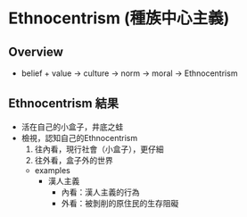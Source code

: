 # Ethnocentrism (種族中心主義)

## Overview
* belief + value -> culture -> norm -> moral -> Ethnocentrism

## Ethnocentrism 結果
* 活在自己的小盒子，井底之蛙
* 檢視，認知自己的Ethnocentrism
    1. 往內看，現行社會（小盒子），更仔細
    2. 往外看，盒子外的世界
    * examples
        * 漢人主義
            * 內看：漢人主義的行為
            * 外看：被剝削的原住民的生存阻礙
